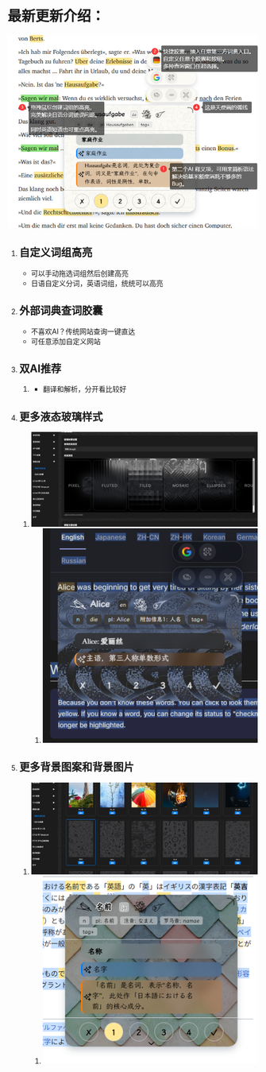 # 最新更新介绍：

![](../../intro/start/assets/pill.png)
1. ## 自定义词组高亮
    - 可以手动拖选词组然后创建高亮
    - 日语自定义分词，英语词组，统统可以高亮
2. ## 外部词典查词胶囊
    - 不喜欢AI？传统网站查询一键直达
    - 可任意添加自定义网站
3. ## 双AI推荐
	1.  - 翻译和解析，分开看比较好
4. ## 更多液态玻璃样式
	1. ![](<./assets/Pasted image 20251013195057.png>)
		1. ![](assets/Pasted%20image%2020251013214233.png)
5. ## 更多背景图案和背景图片
	1. ![](<./assets/Pasted image 20251013195031.png>)
		1. ![](assets/Pasted%20image%2020251013214612.png)
